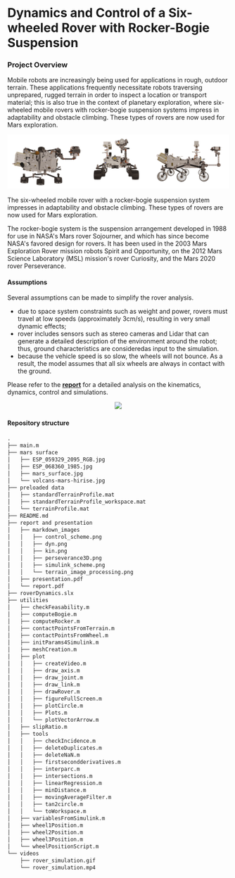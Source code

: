 # Dynamics and Control of a Six-wheeled Rover with Rocker-Bogie Suspension

### Project Overview
Mobile robots are increasingly being used for applications in rough, outdoor terrain. These applications frequently necessitate robots traversing unprepared, rugged terrain in order to inspect a location or transport material; this is also true in the context of planetary exploration, where six-wheeled mobile rovers with rocker-bogie suspension systems impress in adaptability and obstacle climbing. These types of rovers are now used for Mars exploration.

<p align="center">
  <img src="./report%20and%20presentation/markdown_images/perseverance3D.png"/>
</p>

The six-wheeled mobile rover with a rocker-bogie suspension system impresses in adaptability and obstacle climbing. These types of rovers are now used for Mars exploration.

The rocker-bogie system is the suspension arrangement developed in 1988 for use in NASA's Mars rover Sojourner, and which has since become NASA's favored design for rovers. It has been used in the 2003 Mars Exploration Rover mission robots Spirit and Opportunity, on the 2012 Mars Science Laboratory (MSL) mission's rover Curiosity, and the Mars 2020 rover Perseverance.

#### Assumptions
Several assumptions can be made to simplify the rover analysis. 
* due to space system constraints such as weight and power, rovers must travel at low speeds (approximately 3cm/s), resulting in very small dynamic effects;
* rover includes sensors such as stereo cameras and Lidar that can generate a detailed description of the environment around the robot; thus, ground characteristics are consideredas input to the simulation.
* because the vehicle speed is so slow, the wheels will not bounce. As a result, the model assumes that all six wheels are always in contact with the ground.

Please refer to the [__report__](./report%20and%20presentation/report.pdf) for a detailed analysis on the kinematics, dynamics, control and simulations.

<p align="center">
  <img src="./videos/rover_simulation.gif"/>
</p>

#### Repository structure
```
.
├── main.m
├── mars surface
│   ├── ESP_059329_2095_RGB.jpg
│   ├── ESP_068360_1985.jpg
│   ├── mars_surface.jpg
│   └── volcans-mars-hirise.jpg
├── preloaded data
│   ├── standardTerrainProfile.mat
│   ├── standardTerrainProfile_workspace.mat
│   └── terrainProfile.mat
├── README.md
├── report and presentation
│   ├── markdown_images
│   │   ├── control_scheme.png
│   │   ├── dyn.png
│   │   ├── kin.png
│   │   ├── perseverance3D.png
│   │   ├── simulink_scheme.png
│   │   └── terrain_image_processing.png
│   ├── presentation.pdf
│   └── report.pdf
├── roverDynamics.slx
├── utilities
│   ├── checkFeasability.m
│   ├── computeBogie.m
│   ├── computeRocker.m
│   ├── contactPointsFromTerrain.m
│   ├── contactPointsFromWheel.m
│   ├── initParams4Simulink.m
│   ├── meshCreation.m
│   ├── plot
│   │   ├── createVideo.m
│   │   ├── draw_axis.m
│   │   ├── draw_joint.m
│   │   ├── draw_link.m
│   │   ├── drawRover.m
│   │   ├── figureFullScreen.m
│   │   ├── plotCircle.m
│   │   ├── Plots.m
│   │   └── plotVectorArrow.m
│   ├── slipRatio.m
│   ├── tools
│   │   ├── checkIncidence.m
│   │   ├── deleteDuplicates.m
│   │   ├── deleteNaN.m
│   │   ├── firstsecondderivatives.m
│   │   ├── interparc.m
│   │   ├── intersections.m
│   │   ├── linearRegression.m
│   │   ├── minDistance.m
│   │   ├── movingAverageFilter.m
│   │   ├── tan2circle.m
│   │   └── toWorkspace.m
│   ├── variablesFromSimulink.m
│   ├── wheel1Position.m
│   ├── wheel2Position.m
│   ├── wheel3Position.m
│   └── wheelPositionScript.m
└── videos
    ├── rover_simulation.gif
    └── rover_simulation.mp4
```


